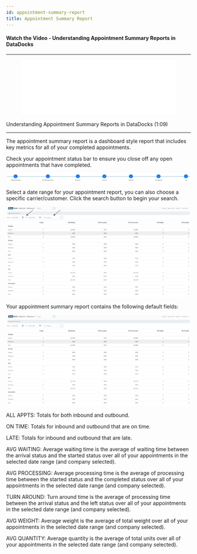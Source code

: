 ```yaml
---
id: appointment-summary-report
title: Appointment Summary Report
---
```


#### Watch the Video - Understanding Appointment Summary Reports in DataDocks

***
<figure class="video-container">
  <iframe src="//www.youtube.com/embed/y88-T5NhIQ4" frameborder="0" allowFullScreen width="100%"></iframe>
</figure>


Understanding Appointment Summary Reports in DataDocks (1:09)
***

The appointment summary report is a dashboard style report that includes key metrics for all of your completed appointments. 

Check your appointment status bar to ensure you close off any open appointments that have completed. 

[![Status](/img/docs/reports/appointment-summary-report/status-appt-summary.jpg)](/img/docs/reports/appointment-summary-report/status-appt-summary.jpg)  

Select a date range for your appointment report, you can also choose a specific carrier/customer. Click the search button to begin your search.  

[![Main with Arrows](/img/docs/reports/appointment-summary-report/main.jpg)](/img/docs/reports/appointment-summary-report/main.jpg) 

Your appointment summary report contains the following default fields:

[![Main Screen](/img/docs/reports/appointment-summary-report/main-screen.jpg)](/img/docs/reports/appointment-summary-report/main-screen.jpg) 

ALL APPTS: Totals for both inbound and outbound.

ON TIME: Totals for inbound and outbound that are on time. 

LATE: Totals for inbound and outbound that are late.

AVG WAITING: Average waiting time is the average of waiting time between the arrival status and the started status over all of your appointments in the selected date range (and company selected). 

AVG PROCESSING: Average processing time is the average of processing time between the started status and the completed status over all of your appointments in the selected date range (and company selected). 

TURN AROUND: Turn around time is the average of processing time between the arrival status and the left status over all of your appointments in the selected date range (and company selected). 

AVG WEIGHT: Average weight is the average of total weight over all of your appointments in the selected date range (and company selected).

AVG QUANTITY: Average quantity is the average of total units over all of your appointments in the selected date range (and company selected).
